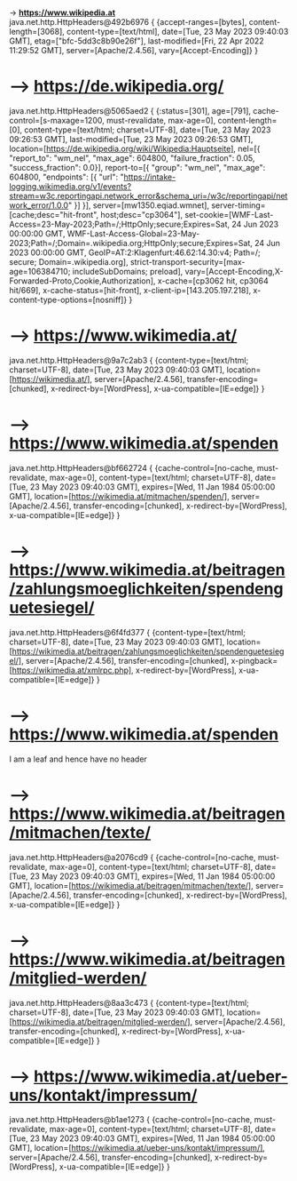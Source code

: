  #  <br>
  -> **https://www.wikipedia.at** <br>
java.net.http.HttpHeaders@492b6976 { {accept-ranges=[bytes], content-length=[3068], content-type=[text/html], date=[Tue, 23 May 2023 09:40:03 GMT], etag=["bfc-5dd3c8b90e26f"], last-modified=[Fri, 22 Apr 2022 11:29:52 GMT], server=[Apache/2.4.56], vary=[Accept-Encoding]} }
# --> **https://de.wikipedia.org/** <br>
java.net.http.HttpHeaders@5065aed2 { {:status=[301], age=[791], cache-control=[s-maxage=1200, must-revalidate, max-age=0], content-length=[0], content-type=[text/html; charset=UTF-8], date=[Tue, 23 May 2023 09:26:53 GMT], last-modified=[Tue, 23 May 2023 09:26:53 GMT], location=[https://de.wikipedia.org/wiki/Wikipedia:Hauptseite], nel=[{ "report_to": "wm_nel", "max_age": 604800, "failure_fraction": 0.05, "success_fraction": 0.0}], report-to=[{ "group": "wm_nel", "max_age": 604800, "endpoints": [{ "url": "https://intake-logging.wikimedia.org/v1/events?stream=w3c.reportingapi.network_error&schema_uri=/w3c/reportingapi/network_error/1.0.0" }] }], server=[mw1350.eqiad.wmnet], server-timing=[cache;desc="hit-front", host;desc="cp3064"], set-cookie=[WMF-Last-Access=23-May-2023;Path=/;HttpOnly;secure;Expires=Sat, 24 Jun 2023 00:00:00 GMT, WMF-Last-Access-Global=23-May-2023;Path=/;Domain=.wikipedia.org;HttpOnly;secure;Expires=Sat, 24 Jun 2023 00:00:00 GMT, GeoIP=AT:2:Klagenfurt:46.62:14.30:v4; Path=/; secure; Domain=.wikipedia.org], strict-transport-security=[max-age=106384710; includeSubDomains; preload], vary=[Accept-Encoding,X-Forwarded-Proto,Cookie,Authorization], x-cache=[cp3062 hit, cp3064 hit/669], x-cache-status=[hit-front], x-client-ip=[143.205.197.218], x-content-type-options=[nosniff]} }
# --> **https://www.wikimedia.at/** <br>
java.net.http.HttpHeaders@9a7c2ab3 { {content-type=[text/html; charset=UTF-8], date=[Tue, 23 May 2023 09:40:03 GMT], location=[https://wikimedia.at/], server=[Apache/2.4.56], transfer-encoding=[chunked], x-redirect-by=[WordPress], x-ua-compatible=[IE=edge]} }
# --> **https://www.wikimedia.at/spenden** <br>
java.net.http.HttpHeaders@bf662724 { {cache-control=[no-cache, must-revalidate, max-age=0], content-type=[text/html; charset=UTF-8], date=[Tue, 23 May 2023 09:40:03 GMT], expires=[Wed, 11 Jan 1984 05:00:00 GMT], location=[https://wikimedia.at/mitmachen/spenden/], server=[Apache/2.4.56], transfer-encoding=[chunked], x-redirect-by=[WordPress], x-ua-compatible=[IE=edge]} }
# --> **https://www.wikimedia.at/beitragen/zahlungsmoeglichkeiten/spendenguetesiegel/** <br>
java.net.http.HttpHeaders@6f4fd377 { {content-type=[text/html; charset=UTF-8], date=[Tue, 23 May 2023 09:40:03 GMT], location=[https://wikimedia.at/beitragen/zahlungsmoeglichkeiten/spendenguetesiegel/], server=[Apache/2.4.56], transfer-encoding=[chunked], x-pingback=[https://wikimedia.at/xmlrpc.php], x-redirect-by=[WordPress], x-ua-compatible=[IE=edge]} }
# --> **https://www.wikimedia.at/spenden** <br>
I am a leaf and hence have no header
# --> **https://www.wikimedia.at/beitragen/mitmachen/texte/** <br>
java.net.http.HttpHeaders@a2076cd9 { {cache-control=[no-cache, must-revalidate, max-age=0], content-type=[text/html; charset=UTF-8], date=[Tue, 23 May 2023 09:40:03 GMT], expires=[Wed, 11 Jan 1984 05:00:00 GMT], location=[https://wikimedia.at/beitragen/mitmachen/texte/], server=[Apache/2.4.56], transfer-encoding=[chunked], x-redirect-by=[WordPress], x-ua-compatible=[IE=edge]} }
# --> **https://www.wikimedia.at/beitragen/mitglied-werden/** <br>
java.net.http.HttpHeaders@8aa3c473 { {content-type=[text/html; charset=UTF-8], date=[Tue, 23 May 2023 09:40:03 GMT], location=[https://wikimedia.at/beitragen/mitglied-werden/], server=[Apache/2.4.56], transfer-encoding=[chunked], x-redirect-by=[WordPress], x-ua-compatible=[IE=edge]} }
# --> **https://www.wikimedia.at/ueber-uns/kontakt/impressum/** <br>
java.net.http.HttpHeaders@b1ae1273 { {cache-control=[no-cache, must-revalidate, max-age=0], content-type=[text/html; charset=UTF-8], date=[Tue, 23 May 2023 09:40:03 GMT], expires=[Wed, 11 Jan 1984 05:00:00 GMT], location=[https://wikimedia.at/ueber-uns/kontakt/impressum/], server=[Apache/2.4.56], transfer-encoding=[chunked], x-redirect-by=[WordPress], x-ua-compatible=[IE=edge]} }
